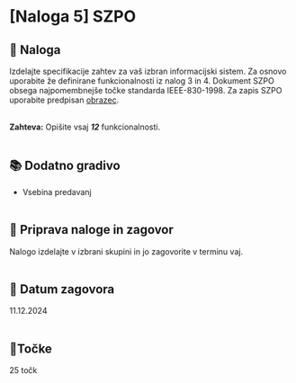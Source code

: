 # [Naloga 5] SZPO

## 📑 Naloga 

Izdelajte specifikacije zahtev za vaš izbran informacijski sistem. Za osnovo uporabite že definirane funkcionalnosti iz nalog 3 in 4. Dokument SZPO obsega najpomembnejše točke standarda IEEE-830-1998. Za zapis SZPO uporabite predpisan [obrazec](<5_SZPO_template.docx>).<br/><br/>

**Zahteva:** Opišite vsaj ***12*** funkcionalnosti.<br/><br/>




## 📚 Dodatno gradivo
- Vsebina predavanj<br/><br/>


## 📨 Priprava naloge in zagovor
Nalogo izdelajte v izbrani skupini in jo zagovorite v terminu vaj.<br/><br/>


## 📅 Datum zagovora
11.12.2024<br/><br/>


## 🎯Točke
25 točk
